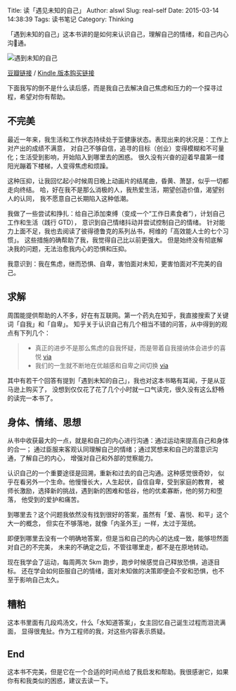 Title: 读「遇见未知的自己」
Author: alswl
Slug: real-self
Date: 2015-03-14 14:38:39
Tags: 读书笔记
Category: Thinking

「遇到未知的自己」这本书讲的是如何来认识自己，理解自己的情绪，和自己内心沟通。

![遇到未知的自己](http://img3.douban.com/lpic/s3403254.jpg)

[豆瓣链接](http://book.douban.com/subject/2340100/) /
[Kindle 版本购买链接](http://www.amazon.cn/%E9%81%87%E8%A7%81%E6%9C%AA%E7%9F%A5%E7%9A%84%E8%87%AA%E5%B7%B1-%E5%BC%A0%E5%BE%B7%E8%8A%AC/dp/B009WNRMM0/ref=sr_1_1?s=digital-text&ie=UTF8&qid=1426319187&sr=1-1&keywords=%E9%81%87%E8%A7%81%E6%9C%AA%E7%9F%A5%E7%9A%84%E8%87%AA%E5%B7%B1)

下面我写的倒不是什么读后感，而是我自己去解决自己焦虑和压力的一个探寻过程，希望对你有帮助。

## 不完美

最近一年来，我生活和工作状态持续处于亚健康状态。表现出来的状况是：工作上对产出的成绩不满意，
对自己不够自信，追寻的目标（创业）变得模糊和不可量化；生活受到影响，开始陷入到哪里去的困惑。
很久没有兴奋的迎着早晨第一缕阳光蹦着下楼梯，人变得焦虑和烦躁。

这种压抑，让我回忆起小时候周日晚上动画片的结尾曲，昏黄、萧瑟，似乎一切都走向终结。
哈，好在我不是那么消极的人，我热爱生活，期望创造价值，渴望别人的认同，
我不愿意自己长期陷入这种低潮。

我做了一些尝试和挣扎：给自己添加束缚（变成一个“工作日素食者”），计划自己工作和生活（践行 GTD），
意识到自己情绪抖动并尝试控制自己的情绪。
针对能力上面不足，我也去阅读了彼得德鲁克的系列丛书，柯维的「高效能人士的七个习惯」。
这些措施的确帮助了我，我觉得自己比以前更强大。
但是始终没有彻底解决我的问题，无法治愈我内心的恐惧和压抑。

我意识到：我在焦虑，继而恐惧、自卑，害怕面对未知，更害怕面对不完美的自己。

## 求解

周围能提供帮助的人不多，好在有互联网。第一个药丸在知乎，我直接搜索了关键词「自我」和「自卑」。
知乎关于认识自己有几个相当不错的问答，从中得到的观点有下列几个：

>    * 真正的进步不是那么焦虑的自我怀疑，而是带着自我接纳体会进步的喜悦 [via](http://www.zhihu.com/question/22063688/answer/20499104)
>    * 我们的一生就不断地在优越感和自卑之间切换 [via](http://zhi.hu/YTzH)

其中有若干个回答有提到「遇到未知的自己」，我也对这本书略有耳闻，于是从亚马逊上购买了，
没想到仅仅花了花了几个小时就一口气读完，很久没有这么舒畅的读完一本书了。

## 身体、情绪、思想

从书中收获最大的一点，就是和自己的内心进行沟通：通过运动来提高自己和身体的合一；
通过臣服来客观认同理解自己的情绪；通过冥想来和自己的潜意识沟通，了解自己的内心，
增强对自己和外部的觉察能力。

认识自己的一个重要途径是回溯，重新和过去的自己沟通。这种感觉很奇妙，
似乎在看另外一个生命。他慢慢长大，人生起伏，自信自卑，受到家庭的教育，
被师长激励，选择新的挑战，遇到新的困难和低谷，他的优柔寡断，他的努力和堕落，
他受到的爱护和痛苦。

到哪里去？这个问题我依然没有找到很好的答案，虽然有「爱、喜悦、和平」这个大一的概念，
但实在不够落地，就像「内圣外王」一样，太过于笼统。

即便到哪里去没有一个明确地答案，但是当和自己的内心的达成一致，能够坦然面对自己的不完美，
未来的不确定之后，不管往哪里走，都不是在原地转动。

现在我学会了运动，每周两次 5km 跑步，跑步时候感觉自己释放恐惧，追逐目标。
还在学会如何臣服自己的情绪，面对未知做的决策即便会不安和恐惧，也不至于影响自己太久。

## 糟粕

这本书里面有几段鸡汤文，什么「水知道答案」，女主回忆自己诞生过程而泪流满面，
显得很鬼扯。作为工程师的我，对这些内容表示质疑。

## End

这本书不完美，但是它在一个合适的时间点给了我启发和帮助。我很感谢它，如果你有和我类似的困惑，建议去读一下。
